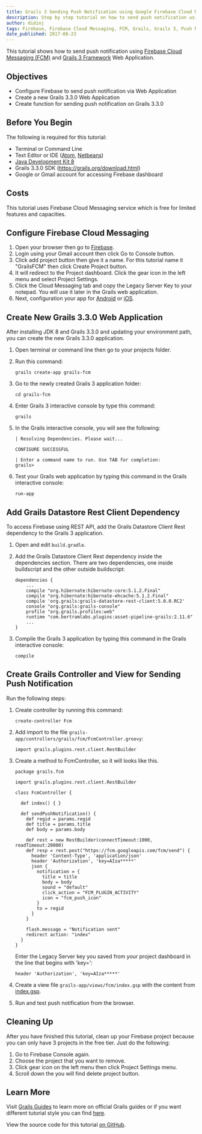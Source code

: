 ```yaml
---
title: Grails 3 Sending Push Notification using Google Firebase Cloud Messaging
description: Step by step tutorial on how to send push notification using Grails 3 and Google Firebase Cloud Messaging.
author: didinj
tags: Firebase, Firebase Cloud Messaging, FCM, Grails, Grails 3, Push Notification
date_published: 2017-08-23
---
```


This tutorial shows how to send push notification using
[Firebase Cloud Messaging (FCM)](https://firebase.google.com/docs/cloud-messaging)
and [Grails 3 Framework](https://grails.org/) Web Application.

## Objectives

- Configure Firebase to send push notification via Web Application
- Create a new Grails 3.3.0 Web Application
- Create function for sending push notification on Grails 3.3.0

## Before You Begin

The following is required for this tutorial:

- Terminal or Command Line
- Text Editor or IDE ([Atom](https://atom.io/), [Netbeans](https://netbeans.org/))
- [Java Development Kit 8](http://www.oracle.com/technetwork/java/javase/downloads/jdk8-downloads-2133151.html)
- Grails 3.3.0 SDK (https://grails.org/download.html)
- Google or Gmail account for accessing Firebase dashboard

## Costs

This tutorial uses Firebase Cloud Messaging service which is free for limited features and capacities.

## Configure Firebase Cloud Messaging

1.  Open your browser then go to [Firebase](https://firebase.google.com/).
1.  Login using your Gmail account then click Go to Console button.
1.  Click add project button then give it a name. For this tutorial name it
    "GrailsFCM" then click Create Project button.
1.  It will redirect to the Project dashboard. Click the gear icon in the left
    menu and select Project Settings.
1.  Click the Cloud Messaging tab and copy the Legacy Server Key to your
    notepad. You will use it later in the Grails web application.
1.  Next, configuration your app for
    [Android](https://firebase.google.com/docs/cloud-messaging/android/client)
    or [iOS](https://firebase.google.com/docs/cloud-messaging/ios/client).

## Create New Grails 3.3.0 Web Application

After installing JDK 8 and Grails 3.3.0 and updating your environment path, you
can create the new Grails 3.3.0 application.

1.  Open terminal or command line then go to your projects folder.
1.  Run this command:

        grails create-app grails-fcm

1.  Go to the newly created Grails 3 application folder:

        cd grails-fcm

1.  Enter Grails 3 interactive console by type this command:

        grails

1.  In the Grails interactive console, you will see the following:

        | Resolving Dependencies. Please wait...

        CONFIGURE SUCCESSFUL

        | Enter a command name to run. Use TAB for completion:
        grails>

1.  Test your Grails web application by typing this command in the Grails
    interactive console:

        run-app

## Add Grails Datastore Rest Client Dependency

To access Firebase using REST API, add the Grails Datastore Client Rest
dependency to the Grails 3 application.

1.  Open and edit `build.gradle`.

1.  Add the Grails Datastore Client Rest dependency inside the dependencies
    section. There are two dependencies, one inside buildscript and the other
    outside buildscript:

        dependencies {
            ...
            compile "org.hibernate:hibernate-core:5.1.2.Final"
            compile "org.hibernate:hibernate-ehcache:5.1.2.Final"
            compile 'org.grails:grails-datastore-rest-client:5.0.0.RC2'
            console "org.grails:grails-console"
            profile "org.grails.profiles:web"
            runtime "com.bertramlabs.plugins:asset-pipeline-grails:2.11.6"
            ...
        }

1.  Compile the Grails 3 application by typing this command in the Grails
    interactive console:

        compile

## Create Grails Controller and View for Sending Push Notification

Run the following steps:

1.  Create controller by running this command:

        create-controller Fcm

1.  Add import to the file `grails-app/controllers/grails/fcm/FcmController.groovy`:

        import grails.plugins.rest.client.RestBuilder

1.  Create a method to FcmController, so it will looks like this.

        package grails.fcm

        import grails.plugins.rest.client.RestBuilder

        class FcmController {

          def index() { }

          def sendPushNotification() {
            def regid = params.regid
            def title = params.title
            def body = params.body

            def rest = new RestBuilder(connectTimeout:1000, readTimeout:20000)
            def resp = rest.post("https://fcm.googleapis.com/fcm/send") {
              header 'Content-Type', 'application/json'
              header 'Authorization', 'key=AIza*****'
              json {
                notification = {
                  title = title
                  body = body
                  sound = "default"
                  click_action = "FCM_PLUGIN_ACTIVITY"
                  icon = "fcm_push_icon"
                }
                to = regid
              }
            }

            flash.message = "Notification sent"
            redirect action: "index"
          }
        }

    Enter the Legacy Server key you saved from your project dashboard in the
    line that begins with 'key=':

        header 'Authorization', 'key=AIza*****'


1.  Create a view file `grails-app/views/fcm/index.gsp` with the content from
    [index.gsp](https://github.com/GoogleCloudPlatform/community/blob/master/tutorials/grails3-send-push-notification-using-firebase-cloud-messaging/index.gsp).

1.  Run and test push notification from the browser.

## Cleaning Up

After you have finished this tutorial, clean up your Firebase project because
you can only have 3 projects in the free tier. Just do the following:

1.  Go to Firebase Console again.
1.  Choose the project that you want to remove.
1.  Click gear icon on the left menu then click Project Settings menu.
1.  Scroll down the you will find delete project button.

## Learn More

Visit [Grails Guides](http://guides.grails.org/) to learn more on official
Grails guides or if you want different tutorial style you can find
[here](https://www.djamware.com/post-sub-category/585b3fa380aca73b19a2efd4/groovy-and-grails).

View the source code for this tutorial [on GitHub](https://github.com/didinj/grails3-fcm-push-notification.git).
